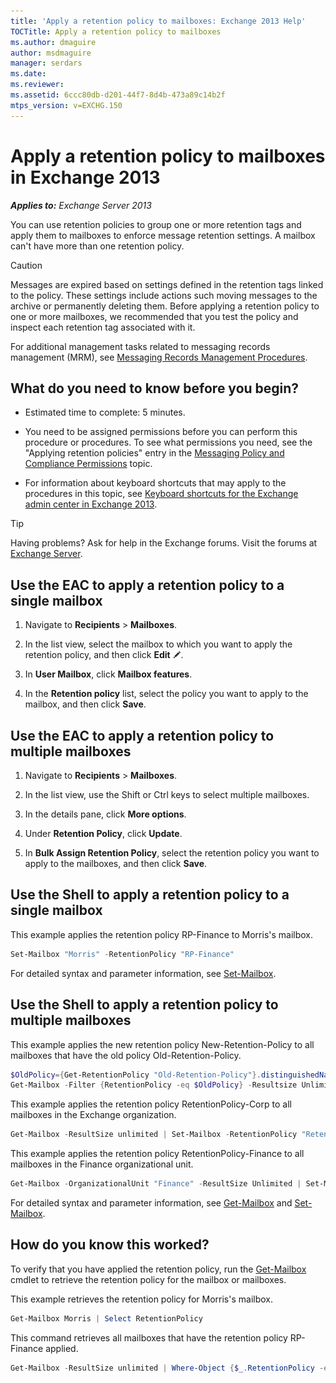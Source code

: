 ```yaml
---
title: 'Apply a retention policy to mailboxes: Exchange 2013 Help'
TOCTitle: Apply a retention policy to mailboxes
ms.author: dmaguire
author: msdmaguire
manager: serdars
ms.date:
ms.reviewer:
ms.assetid: 6ccc80db-d201-44f7-8d4b-473a89c14b2f
mtps_version: v=EXCHG.150
---
```


# Apply a retention policy to mailboxes in Exchange 2013

_**Applies to:** Exchange Server 2013_

You can use retention policies to group one or more retention tags and apply them to mailboxes to enforce message retention settings. A mailbox can't have more than one retention policy.

> [!CAUTION]
> Messages are expired based on settings defined in the retention tags linked to the policy. These settings include actions such moving messages to the archive or permanently deleting them. Before applying a retention policy to one or more mailboxes, we recommended that you test the policy and inspect each retention tag associated with it.

For additional management tasks related to messaging records management (MRM), see [Messaging Records Management Procedures](messaging-records-management-procedures-exchange-2013-help.md).

## What do you need to know before you begin?

- Estimated time to complete: 5 minutes.

- You need to be assigned permissions before you can perform this procedure or procedures. To see what permissions you need, see the "Applying retention policies" entry in the [Messaging Policy and Compliance Permissions](https://technet.microsoft.com/library/ec4d3b9f-b85a-4cb9-95f5-6fc149c3899b.aspx) topic.

- For information about keyboard shortcuts that may apply to the procedures in this topic, see [Keyboard shortcuts for the Exchange admin center in Exchange 2013](keyboard-shortcuts-in-the-exchange-admin-center-2013-help.md).

> [!TIP]
> Having problems? Ask for help in the Exchange forums. Visit the forums at [Exchange Server](https://go.microsoft.com/fwlink/p/?linkId=60612).

## Use the EAC to apply a retention policy to a single mailbox

1. Navigate to **Recipients** \> **Mailboxes**.

2. In the list view, select the mailbox to which you want to apply the retention policy, and then click **Edit** ![Edit icon](images/ITPro_EAC_EditIcon.gif).

3. In **User Mailbox**, click **Mailbox features**.

4. In the **Retention policy** list, select the policy you want to apply to the mailbox, and then click **Save**.

## Use the EAC to apply a retention policy to multiple mailboxes

1. Navigate to **Recipients** \> **Mailboxes**.

2. In the list view, use the Shift or Ctrl keys to select multiple mailboxes.

3. In the details pane, click **More options**.

4. Under **Retention Policy**, click **Update**.

5. In **Bulk Assign Retention Policy**, select the retention policy you want to apply to the mailboxes, and then click **Save**.

## Use the Shell to apply a retention policy to a single mailbox

This example applies the retention policy RP-Finance to Morris's mailbox.

```powershell
Set-Mailbox "Morris" -RetentionPolicy "RP-Finance"
```

For detailed syntax and parameter information, see [Set-Mailbox](https://technet.microsoft.com/library/a0d413b9-d949-4df6-ba96-ac0906dedae2.aspx).

## Use the Shell to apply a retention policy to multiple mailboxes

This example applies the new retention policy New-Retention-Policy to all mailboxes that have the old policy Old-Retention-Policy.

```powershell
$OldPolicy={Get-RetentionPolicy "Old-Retention-Policy"}.distinguishedName
Get-Mailbox -Filter {RetentionPolicy -eq $OldPolicy} -Resultsize Unlimited | Set-Mailbox -RetentionPolicy "New-Retention-Policy"
```

This example applies the retention policy RetentionPolicy-Corp to all mailboxes in the Exchange organization.

```powershell
Get-Mailbox -ResultSize unlimited | Set-Mailbox -RetentionPolicy "RetentionPolicy-Corp"
```

This example applies the retention policy RetentionPolicy-Finance to all mailboxes in the Finance organizational unit.

```powershell
Get-Mailbox -OrganizationalUnit "Finance" -ResultSize Unlimited | Set-Mailbox -RetentionPolicy "RetentionPolicy-Finance"
```

For detailed syntax and parameter information, see [Get-Mailbox](https://technet.microsoft.com/library/8a5a6eb9-4a75-47f9-ae3b-a3ba251cf9a8.aspx) and [Set-Mailbox](https://technet.microsoft.com/library/a0d413b9-d949-4df6-ba96-ac0906dedae2.aspx).

## How do you know this worked?

To verify that you have applied the retention policy, run the [Get-Mailbox](https://technet.microsoft.com/library/8a5a6eb9-4a75-47f9-ae3b-a3ba251cf9a8.aspx) cmdlet to retrieve the retention policy for the mailbox or mailboxes.

This example retrieves the retention policy for Morris's mailbox.

```powershell
Get-Mailbox Morris | Select RetentionPolicy
```

This command retrieves all mailboxes that have the retention policy RP-Finance applied.

```powershell
Get-Mailbox -ResultSize unlimited | Where-Object {$_.RetentionPolicy -eq "RP-Finance"} | Format-Table Name,RetentionPolicy -Auto
```
